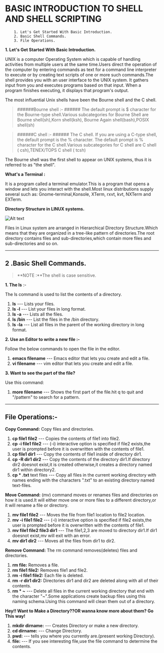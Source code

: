            
          
  BASIC INTRODUCTION TO SHELL AND SHELL SCRIPTING
===============================================================

  

		1. Let's Get Started With Basic Introduction.
		2. Basic Shell Commands.
		3. File Operations.
		



**1. Let's Get Started With Basic Introduction.**

UNIX is a computer Operating System which is capable of handling activities from multiple users at the same time.Users direct the operation of the computer by entering commands as text for a command line interpreter to execute or by creating text scripts of one or more such commands.The shell provides you with an  user interface to the UNIX system. It gathers input from you and executes programs based on that input. When a program finishes executing, it displays that program's output. 

The most influential Unix shells have been the Bourne shell and the C shell.
>######Bourne shell :- ######
>The default prompt is $ character for the Bourne-type shell.Various subcategories for Bourne Shell are Bourne shell(sh),Korn shell(ksh),
Bourne Again shell(bash),POSIX shell(sh)

>######C shell :- ######
>The C shell. If you are using a C-type shell, the default prompt is the % character.
>The default prompt is % character for the C shell.Various subcategories for 
C shell are C shell ( csh),TENEX/TOPS C shell ( tcsh)

The Bourne shell was the first shell to appear on UNIX systems, thus it is referred to as "the shell".


**What's a Terminal :**

It is a program called a terminal emulator.This is a program that opens a window and lets you interact with the shell.Most linux distributions supply several such as: Gnome-terminal,Konsole, XTerm, rxvt, kvt, NXTerm and EXTerm.


**Directory Structure in LINUX systems.**

![Alt text](http://fsl.fmrib.ox.ac.uk/fslcourse/unix_intro/tree.gif)

Files in Linux system are arranged in Hierarchical Directory Structure.Which means that they are organized in a tree-like pattern of directories.The root directory contains files and sub-directories,which contain more files and sub-directories and so on. 

-------------------

**2 .Basic Shell Commands.**
--

>**NOTE :**The shell is case sensitive.

**1. The ls** :-

The ls command is used to list the contents of a directory.

1. **ls** --- Lists your files.
2. **ls -l** --- List your files in long format.
3. **ls -a** --- Lists all the files.
4. **ls /bin** --- List the files in the /bin directory.
5. **ls -la** --- List all files in the parent of the working directory in long format.

**2. Use an Editor to write a new file :-**

Follow the below commands to open the file in the editor.

1. **emacs filename** --- Emacs editor that lets you create and edit a file.
2. **vi filename** --- vim editor that lets you create and edit a file.

**3. Want to see the part of the file?**

Use this command:

1. **more filename** --- Shows the first part of the file.hit q to quit and 
"/pattern" to search for a pattern.

----------


**File Operations:-**
---

**Copy Command:** Copy files and directories.


1. **cp file1 file2** --- Copies the contents of file1 into file2.
2. **cp -i file1 file2** --- (-i) interactive option is specified if file2 exists,the user is prompted before it is overwritten with the contents of file1.
3. **cp file1 dir1** --- Copy the contents of file1 inside of directory dir1.
4. **cp -R dir1 dir2** --- Copy the contents of the directory dir1.If directory dir2 doesnot exist,it is created otherwise,it creates a directory named dir1 within directory2.
5. **cp * .txt**   text files --- Copy all files in the current working directory with names ending with the characters ".txt" to an existing directory named text-files.

**Move Command:** (mv) command moves or renames files and directories on how it is used.It will either move one or more files to a different directory,or it will rename a file or directory.

1. **mv file1 file2** --- Moves the file from file1 location to file2 location.
2. **mv -i file1 file2** --- (-i) interactive option is specified if file2 exists,the user is prompted before it is overwritten with the contents of file1.
3. **mv file1 file2 file3 dir1** --- The file1,2,3 are moved to directory dir1.If dir1 doesnot exist,mv will exit with an error.
4. **mv dir1 dir2** --- Moves all the files from dir1 to dir2.


**Remove Command:** The rm command removes(deletes) files and directories.

1. **rm file:** Removes a file.
2. **rm file1 file2:** Removes file1 and file2.
3. **rm -i file1 file2:** Each file is deleted.
4. **rm -r dir1 dir2:** Directories dir1 and dir2 are deleted along with all of their contents.
5. **rm * ~** --- Delete all files in the current working directory that end with the character "~".Some applications create backup files using this naming schema.Using this command will clean them out of a directory.

**Hey!! Want to Make a Directory??OR wanna know more about them? Go This way!**

1. **mkdir dirname:** --- Creates Directory or make a new directory.
2. **cd dirname:** --- Change Directory.
3. **pwd:** --- tells you where you currently are.(present working Directory).
4. **file:** --- If you see interesting file,use the file command to determine the contents.

